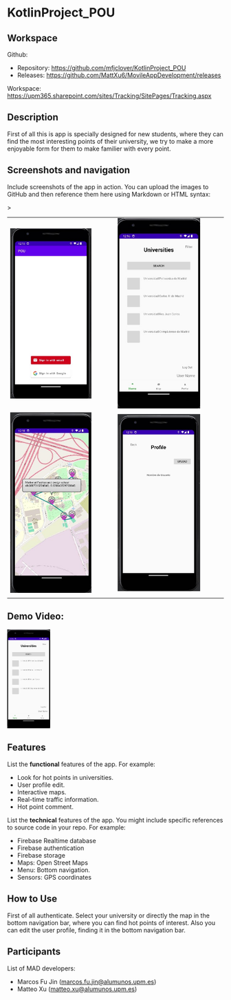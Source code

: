# KotlinProject_POU

## Workspace 
Github:  
- Repository: https://github.com/mfjclover/KotlinProject_POU   
- Releases: https://github.com/MattXu6/MovileAppDevelopment/releases 

Workspace: https://upm365.sharepoint.com/sites/Tracking/SitePages/Tracking.aspx
  

## Description
First of all this is app is specially designed for new students, where they can find the most interesting points of their university, we try to make a more enjoyable form for them to make familier with every point.

## Screenshots and navigation
Include screenshots of the app in action. You can upload the images to GitHub and then reference them here using Markdown or HTML syntax:

<table>
  <tr>
    <td>
      <img src="img/img1.jpg" width="80%" />
    </td>
    <td>
      <img src="img/img2.jpg" width="80%"/>
    </td>
  </tr>
  <tr>
    <td>
      <img src="img/img3.jpg" width="80%"/>
    </td>>
    <td>
      <img src="img/img4.jpg" width="80%"/>
    </td>
  </tr>
  <tr>
    <td>
    </td>
  </tr>
</table>



## Demo Video:  
<a href="https://upm365-my.sharepoint.com/:v:/g/personal/marcos_fu_jin_alumnos_upm_es/ES0vb0Sedk1GgEYpjcX4UHoB4YPbg7gsz9R-7DHEo9OF-w?e=zPYNsZ">
<img src="img/img2.jpg" alt="POU" width="100" /> 
</a>

## Features
List the **functional** features of the app. For example:
- Look for hot points in universities.
- User profile edit.
- Interactive maps.
- Real-time traffic information.
- Hot point comment.

List the **technical** features of the app. You might include specific references to source code
in your repo. For example:
- Firebase Realtime database
- Firebase authentication
- Firebase storage
- Maps: Open Street Maps
- Menu: Bottom navigation.
- Sensors: GPS coordinates

## How to Use
First of all authenticate.
Select your university or directly the map in the bottom navigation bar, where you can find hot points of interest.
Also you can edit the user profile, finding it in the bottom navigation bar.


## Participants
List of MAD developers:
- Marcos Fu Jin (marcos.fu.jin@alumunos.upm.es)
- Matteo Xu (matteo.xu@alumunos.upm.es)  
